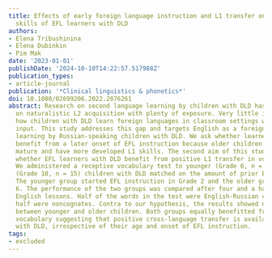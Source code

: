 ```yaml
---
title: Effects of early foreign language instruction and L1 transfer on vocabulary
  skills of EFL learners with DLD
authors:
- Elena Tribushinina
- Elena Dubinkin
- Pim Mak
date: '2023-01-01'
publishDate: '2024-10-10T14:22:57.517988Z'
publication_types:
- article-journal
publication: '*Clinical linguistics & phonetics*'
doi: 10.1080/02699206.2022.2076261
abstract: Research on second language learning by children with DLD has mainly focused
  on naturalistic L2 acquisition with plenty of exposure. Very little is known about
  how children with DLD learn foreign languages in classroom settings with limited
  input. This study addresses this gap and targets English as a foreign language (EFL)
  learning by Russian-speaking children with DLD. We ask whether learners with DLD
  benefit from a later onset of EFL instruction because older children are more cognitively
  mature and have more developed L1 skills. The second aim of this study is to determine
  whether EFL learners with DLD benefit from positive L1 transfer in vocabulary learning.
  We administered a receptive vocabulary test to younger (Grade 6, n = 18) and older
  (Grade 10, n = 15) children with DLD matched on the amount of prior EFL instruction.
  The younger group started EFL instruction in Grade 2 and the older group in Grade
  6. The performance of the two groups was compared after four and a half years of
  English lessons. Half of the words in the test were English-Russian cognates and
  half were noncognates. Contra to our hypothesis, the results showed no difference
  between younger and older children. Both groups equally benefitted from cognate
  vocabulary suggesting that positive cross-language transfer is available to children
  with DLD, irrespective of their age and onset of EFL instruction.
tags:
- excluded
---
```

